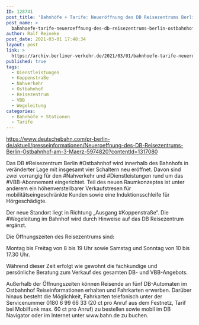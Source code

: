 ```yaml
---
ID: 128741
post_title: 'Bahnhöfe + Tarife: Neueröffnung des DB Reisezentrums Berlin Ostbahnhof am 3. März Einschränkungen im Verkauf und längere Wartezeiten am Umzugstag 2. März möglich, aus DB'
post_name: >
  bahnhoefe-tarife-neueroeffnung-des-db-reisezentrums-berlin-ostbahnhof-am-3-maerz-einschraenkungen-im-verkauf-und-laengere-wartezeiten-am-umzugstag-2-maerz-moeglich-aus-db
author: Ralf Reineke
post_date: 2021-03-01 17:48:34
layout: post
link: >
  https://archiv.berliner-verkehr.de/2021/03/01/bahnhoefe-tarife-neueroeffnung-des-db-reisezentrums-berlin-ostbahnhof-am-3-maerz-einschraenkungen-im-verkauf-und-laengere-wartezeiten-am-umzugstag-2-maerz-moeglich-aus-db/
published: true
tags:
  - Dienstleistungen
  - Koppenstraße
  - Nahverkehr
  - Ostbahnhof
  - Reisezentrum
  - VBB
  - Wegeleitung
categories:
  - Bahnhöfe + Stationen
  - Tarife
---
```

https://www.deutschebahn.com/pr-berlin-de/aktuell/presseinformationen/Neueroeffnung-des-DB-Reisezentrums-Berlin-Ostbahnhof-am-3-Maerz-5974820?contentId=1317080
<p style="font-weight: 400;">Das DB #Reisezentrum Berlin #Ostbahnhof wird innerhalb des Bahnhofs in veränderter Lage mit insgesamt vier Schaltern neu eröffnet. Davon sind zwei vorrangig für den #Nahverkehr und #Dienstleistungen rund um das #VBB-Abonnement eingerichtet. Teil des neuen Raumkonzeptes ist unter anderem ein höhenverstellbarer Verkaufstresen für mobilitätseingeschränkte Kunden sowie eine Induktionsschleife für Hörgeschädigte.</p>
<p style="font-weight: 400;">Der neue Standort liegt in Richtung „Ausgang #Koppenstraße“. Die #Wegeleitung im Bahnhof wird durch Hinweise auf das DB Reisezentrum ergänzt.</p>
<p style="font-weight: 400;">Die Öffnungszeiten des Reisezentrums sind<b><strong>:</strong></b></p>
<p style="font-weight: 400;">Montag bis Freitag von 8 bis 19 Uhr sowie Samstag und Sonntag von 10 bis 17.30 Uhr.</p>
<p style="font-weight: 400;">Während dieser Zeit erfolgt wie gewohnt die fachkundige und persönliche Beratung zum Verkauf des gesamten DB- und VBB-Angebots.</p>
<p style="font-weight: 400;">Außerhalb der Öffnungszeiten können Reisende an fünf DB-Automaten im Ostbahnhof Reiseinformationen erhalten und Fahrkarten erwerben. Darüber hinaus besteht die Möglichkeit, Fahrkarten telefonisch unter der Servicenummer 0180 6 99 66 33 (20 ct pro Anruf aus dem Festnetz, Tarif bei Mobilfunk max. 60 ct pro Anruf) zu bestellen sowie mobil im DB Navigator oder im Internet unter www.bahn.de zu buchen.</p>